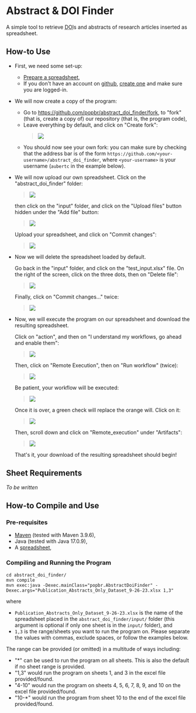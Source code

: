 # Abstract & DOI Finder

A simple tool to retrieve <abbr title="Digital Object Identifier">DOI</abbr>s and abstracts of research articles inserted as spreadsheet.

## How-to Use

- First, we need some set-up:
    - [Prepare a spreadsheet](#sheet-requirements),
    - If you don't have an account on [github](https://github.com/), [create one](https://github.com/signup) and make sure you are logged-in.

- We will now create a copy of the program:
    - Go to <https://github.com/popbr/abstract_doi_finder/fork>, to "fork" (that is, create a copy of) our repository (that is, the program code),
    - Leave everything by default, and click on "Create fork":  
      > ![](how_to/fork_in_github.png)  
    - You should now see your own fork: you can make sure by checking that the address bar is of the form `https://github.com/<your-username>/abstract_doi_finder`, where `<your-username>` is your username (`aubertc` in the example below). 

- We will now upload our own spreadsheet.
    Click on the "abstract_doi_finder" folder:  
    > ![](how_to/naviguate_in_github_1.png)
    
    then click on the "input" folder, and click on the "Upload files" button hidden under the "Add file" button:  
    > ![](how_to/naviguate_in_github_2.png)

    Upload your spreadsheet, and click on "Commit changes":  
    > ![](how_to/naviguate_in_github_3.png)

    
- Now we will delete the spreadsheet loaded by default.

    Go back in the "input" folder, and click on the "test_input.xlsx" file. On the right of the screen, click on the three dots, then on "Delete file":  
    > ![](how_to/naviguate_in_github_4.png)
    
    Finally, click on "Commit changes…" twice:  
    > ![](how_to/naviguate_in_github_5.png)

- Now, we will execute the program on our spreadsheet and download the resulting spreadsheet.

    Click on "action", and then on "I understand my workflows, go ahead and enable them":  
    > ![](how_to/naviguate_in_github_6.png)
    
    Then, click on "Remote Execution", then on "Run workflow" (twice):  
    > ![](how_to/naviguate_in_github_7.png)
    
    Be patient, your workflow will be executed:  
    > ![](how_to/naviguate_in_github_8.png)
    
    Once it is over, a green check will replace the orange will. Click on it:  
    > ![](how_to/naviguate_in_github_9.png)

    Then, scroll down and click on "Remote_execution" under "Artifacts":  
    > ![](how_to/naviguate_in_github_10.png)
    
    That's it, your download of the resulting spreadsheet should begin!

## Sheet Requirements

_To be written_

## How-to Compile and Use


### Pre-requisites

- [Maven](https://maven.apache.org/install.html) (tested with Maven 3.9.6),
- Java (tested with Java 17.0.9),
- A [spreadsheet](#sheet-requirements),

### Compiling and Running the Program

```
cd abstract_doi_finder/
mvn compile
mvn exec:java -Dexec.mainClass="popbr.AbstractDoiFinder" -Dexec.args="Publication_Abstracts_Only_Dataset_9-26-23.xlsx 1,3"
```

where 

- `Publication_Abstracts_Only_Dataset_9-26-23.xlsx` is the name of the spreadsheet placed in the `abstract_doi_finder/input/` folder (this argument is optional if only one sheet is in the `input/` folder), and
- `1,3` is the range/sheets you want to run the program on. Please separate the values with commas, exclude spaces, or follow the examples below.

The range can be provided (or omitted) in a multitude of ways including:

- "*" can be used to run the program on all sheets. This is also the default if no sheet range is provided.
- "1,3" would run the program on sheets 1, and 3 in the excel file provided/found.
- "4-10" would run the program on sheets 4, 5, 6, 7, 8, 9, and 10 on the excel file provided/found.
- "10-*" would run the program from sheet 10 to the end of the excel file provided/found.
